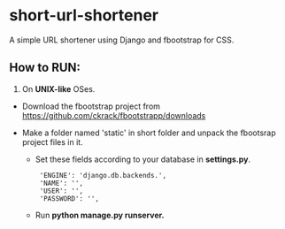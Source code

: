 short-url-shortener
===================

A simple URL shortener using Django and fbootstrap for CSS.


How to RUN:
-----------
 1. On **UNIX-like** OSes.
 - Download the fbootstrap project from https://github.com/ckrack/fbootstrapp/downloads
    
 - Make a folder named 'static' in short folder and unpack the fbootsrap project files in it.

    
    - Set these fields according to your database in **settings.py**.

           'ENGINE': 'django.db.backends.',
           'NAME': '',
           'USER': '',
           'PASSWORD': '',

    - Run **python manage.py runserver.**